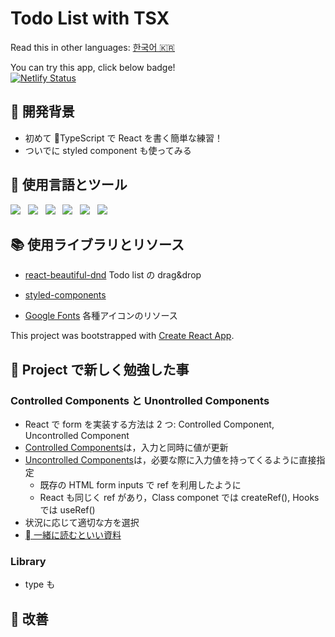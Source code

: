 # Todo List with TSX

Read this in other languages: [한국어 🇰🇷](README.ko.md)

You can try this app, click below badge!
</br>
<a href="https://stoic-shaw-001338.netlify.app/" target="_blank">![Netlify Status]()</a>

## 🚀 開発背景

- 初めて TypeScript で React を書く簡単な練習！
- ついでに styled component も使ってみる

## 🦄 使用言語とツール

<p>
    <img src="https://img.shields.io/badge/HTML-E34F26?style=flat&logo=HTML5&logoColor=white"/>&nbsp;&nbsp;
    <img src="https://img.shields.io/badge/CSS-1572B6?style=flat&logo=CSS3&logoColor=white"/>&nbsp;&nbsp;
    <img src="https://img.shields.io/badge/TypeScript-007ACC?style=flat&logo=typescript&logoColor=white"/>&nbsp;&nbsp;
    <img src="https://img.shields.io/badge/React-61DAFB?style=flat&logo=React&logoColor=black"/>&nbsp;&nbsp;
    <img src="https://img.shields.io/badge/Node.js-339933?style=flat&logo=Node.js&logoColor=white"/>&nbsp;&nbsp;
    <img src="https://img.shields.io/badge/Yarn-2C8EBB?style=flat&logo=Yarn&logoColor=white"/>&nbsp;&nbsp;
 </p>

## 📚 使用ライブラリとリソース

- [react-beautiful-dnd](https://github.com/atlassian/react-beautiful-dnd) Todo list の drag&drop

- [styled-components]()
- [Google Fonts](https://fonts.google.com/icons) 各種アイコンのリソース

This project was bootstrapped with [Create React App](https://github.com/facebook/create-react-app).

## 📖 Project で新しく勉強した事

### Controlled Components と Unontrolled Components

- React で form を実装する方法は 2 つ: Controlled Component, Uncontrolled Component
- [Controlled Components](https://reactjs.org/docs/forms.html#gatsby-focus-wrapper)は，入力と同時に値が更新
- [Uncontrolled Components](https://reactjs.org/docs/uncontrolled-components.html)は，必要な際に入力値を持ってくるように直接指定
  - 既存の HTML form inputs で ref を利用したように
  - React も同じく ref があり，Class componet では createRef(), Hooks では useRef()
- 状況に応じて適切な方を選択
- [ 一緒に読むといい資料](https://goshakkk.name/controlled-vs-uncontrolled-inputs-react/)

### Library

- type も

## 🐛 改善
